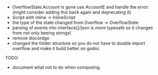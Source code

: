  - OverflowState.Account is gone use AccountE and handle the error: (might consider adding this back again and deprecating it)
 - Script with inline -> InlineScript
 - the type of the state changed from Overflow -> OverflowState
 - parsing of events into interface{}/json is more typesafe so it changes from not only beeing strings!
 - remove discordgo
 - changed the folder structure so you do not have to double import overflow and make it build better on godoc

 TODO:
  - document what not to do when composing.

